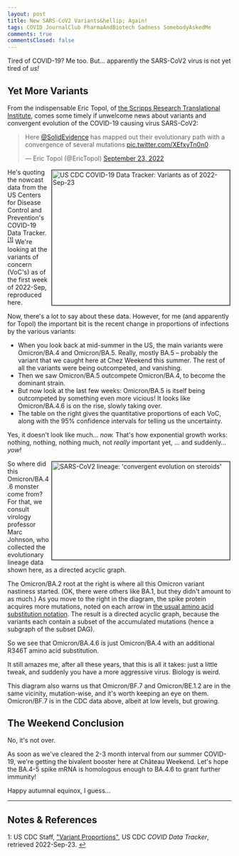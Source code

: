 ```yaml
---
layout: post
title: New SARS-CoV2 Variants&hellip; Again!
tags: COVID JournalClub PharmaAndBiotech Sadness SomebodyAskedMe
comments: true
commentsClosed: false
---
```


Tired of COVID-19?  Me too.  But&hellip; apparently the SARS-CoV2 virus is not yet tired of _us!_


## Yet More Variants  

From the indispensable Eric Topol, of
[the Scripps Research Translational Institute](https://www.scripps.edu/science-and-medicine/translational-institute/),
comes some timely if unwelcome news about variants and convergent evolution of the
COVID-19 causing virus SARS-CoV2:  

<blockquote class="twitter-tweet">
  <p lang="en" dir="ltr">
    Here <a href="https://twitter.com/SolidEvidence?ref_src=twsrc%5Etfw">@SolidEvidence</a>
    has mapped out their evolutionary path with a convergence of several mutations 
    <a href="https://t.co/XEfxyTn0n0">pic.twitter.com/XEfxyTn0n0</a> 
  </p>&mdash; Eric Topol (@EricTopol) <a href="https://twitter.com/EricTopol/status/1573314055569559553?ref_src=twsrc%5Etfw">September 23, 2022</a>
</blockquote>
<script async src="https://platform.twitter.com/widgets.js"></script>

<a href="{{ site.baseurl }}/images/2022-09-23-topol-variants-cdc-1.jpg"><img src="{{ site.baseurl }}/images/2022-09-23-topol-variants-cdc-1-thumb.jpg" width="400" height="303" alt="US CDC COVID-19 Data Tracker: Variants as of 2022-Sep-23" title="US CDC COVID-19 Data Tracker: Variants as of 2022-Sep-23" style="float: right; margin: 3px 3px 3px 3px; border: 1px solid #000000;"></a>
He's quoting the nowcast data from the US Centers for Disease Control and Prevention's
COVID-19 Data Tracker. <sup id="fn1a">[[1]](#fn1)</sup>  We're looking at the variants of
concern (VoC's) as of the first week of 2022-Sep, reproduced here.  

Now, there's a lot to say about these data.  However, for me (and apparently for Topol)
the important bit is
the recent change in proportions of infections by the various variants:
- When you look back at mid-summer in the US, the main variants were Omicron/BA.4 and
  Omicron/BA.5.  Really, mostly BA.5 &ndash; probably the variant that we caught here at
  Chez Weekend this summer.  The rest of all the variants were being outcompeted, and vanishing.  
- Then we saw Omicron/BA.5 outcompete Omicron/BA.4, to become the dominant strain.  
- But now look at the last few weeks: Omicron/BA.5 is itself being outcompeted by
  something even more vicious!  It looks like Omicron/BA.4.6 is on the rise, slowly taking
  over.  
- The table on the right gives the quantitative proportions of each VoC, along with the
  95% confidence intervals for telling us the uncertainty.   

Yes, it doesn't look like much&hellip; _now._  That's how exponential growth works:
nothing, nothing, nothing much, not _really_ important yet, &hellip; and suddenly&hellip; _yow!_  

<a href="{{ site.baseurl }}/images/2022-09-23-topol-variants-lineage-1.jpg"><img src="{{ site.baseurl }}/images/2022-09-23-topol-variants-lineage-1-thumb.jpg" width="400" height="220" alt="SARS-CoV2 lineage: 'convergent evolution on steroids'" title="SARS-CoV2 lineage: 'convergent evolution on steroids'" style="float: right; margin: 3px 3px 3px 3px; border: 1px solid #000000;"></a>
So where did this Omicron/BA.4.6 monster come from?  For that, we consult virology
professor Marc Johnson, who collected the evolutionary lineage data shown here, as a
directed acyclic graph.  

The Omicron/BA.2 root at the right is where all this Omicron variant nastiness started.
(OK, there were others like BA.1, but they didn't amount to as much.)  As you move to the
right in the diagram, the spike protein acquires more mutations, noted on each arrow in
[the usual amino acid substitution notation](https://www.hgmd.cf.ac.uk/docs/mut_nom.html).
The result is a directed acyclic graph, because the variants each contain a subset of the
accumulated mutations (hence a subgraph of the subset DAG).  

So we see that Omicron/BA.4.6 is just Omicron/BA.4 with an additional R346T amino acid
substitution.  

It still amazes me, after all these years, that this is all it takes: just a little tweak,
and suddenly you have a more aggressive virus.  Biology is weird.  

This diagram also warns us that Omicron/BF.7 and Omicron/BE.1.2 are in the same vicinity,
mutation-wise, and it's worth keeping an eye on them.  Omicron/BF.7 is in the CDC data
above, albeit at low levels, but growing.  


## The Weekend Conclusion  

No, it's not over.  

As soon as we've cleared the 2-3 month interval from our summer COVID-19, we're getting
the bivalent booster here at Ch&acirc;teau Weekend.  Let's hope the BA.4-5 spike mRNA is
homologous enough to BA.4.6 to grant further immunity!  

Happy autumnal equinox, I guess&hellip;  

---

## Notes &amp; References  

<!--
<sup id="fn1a">[[1]](#fn1)</sup>

<a id="fn1">1</a>: ***, ["***"](***), *** [↩](#fn1a)  

<a href="{{ site.baseurl }}/images/***">
  <img src="{{ site.baseurl }}/images/***" width="400" height="***" alt="***" title="***" style="float: right; margin: 3px 3px 3px 3px; border: 1px solid #000000;">
</a>

<iframe width="400" height="224" src="***" allow="accelerometer; encrypted-media; gyroscope; picture-in-picture" allowfullscreen style="float: right; margin: 3px 3px 3px 3px; border: 1px solid #000000;"></iframe>
-->

<a id="fn1">1</a>: US CDC Staff, ["Variant Proportions"](https://covid.cdc.gov/covid-data-tracker/#variant-proportions), US CDC _COVID Data Tracker_, retrieved 2022-Sep-23. [↩](#fn1a)  

